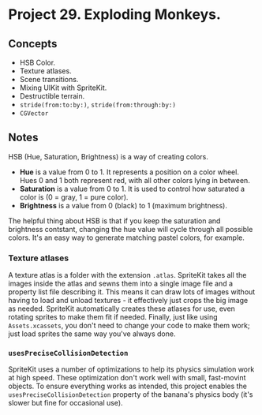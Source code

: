
# Project 29. Exploding Monkeys.

## Concepts

- HSB Color.
- Texture atlases.
- Scene transitions.
- Mixing UIKit with SpriteKit.
- Destructible terrain.
- `stride(from:to:by:)`, `stride(from:through:by:)`
- `CGVector`

## Notes

HSB (Hue, Saturation, Brightness) is a way of creating colors.

- **Hue** is a value from 0 to 1. It represents a position on a color wheel. Hues 0 and 1 both represent red, with all other colors lying in between.
- **Saturation** is a value from 0 to 1. It is used to control how saturated a color is (0 = gray, 1 = pure color).
- **Brightness** is a value from 0 (black) to 1 (maximum brightness). 

The helpful thing about HSB is that if you keep the saturation and brightness contstant, changing the hue value will cycle through all possible colors. It's an easy way to generate matching pastel colors, for example.

### Texture atlases

A texture atlas is a folder with the extension `.atlas`. SpriteKit takes all the images inside the atlas and sewns them into a single image file and a property list file describing it. This means it can draw lots of images without having to load and unload textures - it effectively just crops the big image as needed. SpriteKit automatically creates these atlases for use, even rotating sprites to make them fit if needed. Finally, just like using `Assets.xcassets`, you don't need to change your code to make them work; just load sprites the same way you've always done.

### `usesPreciseCollisionDetection`

SpriteKit uses a number of optimizations to help its physics simulation work at high speed. These optimization don't work well with small, fast-movint objects. To ensure everything works as intended, this project enables the `usesPreciseCollisionDetection` property of the banana's physics body (it's slower but fine for occasional use).

